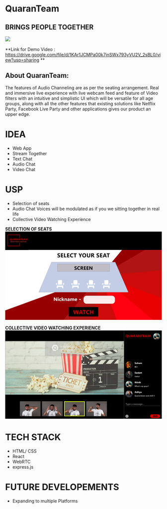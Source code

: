# QuaranTeam
BRINGS PEOPLE TOGETHER
---
![](https://github.com/GTron-1729/flask-1/blob/master/finqt%20(2).png)

**Link for Demo Video : https://drive.google.com/file/d/1KAr1JCMPa00k7jnSWx793yVU2V_2sBL0/view?usp=sharing **

  About QuaranTeam:
  ---
  The features of Audio Channeling are as per the seating arrangement. Real and immersive live experience with live webcam feed
and feature of Video filters with an intuitive and simplistic UI which will be versatile for all age groups, along with all
the other features that existing solutions like Netflix Party, Facebook Live Party and other applications gives our product an upper edge.


# IDEA

- Web App
- Stream Together
- Text Chat
- Audio Chat
- Video Chat


# USP

- Selection of seats 
- Audio Chat Voices will be modulated as if you we sitting together in real life
- Collective Video Watching Experience

**SELECTION OF SEATS**
![](https://github.com/Hack-Rx/QuaranTeam/blob/master/Images/Web%20Page%202.png?raw=true)


**COLLECTIVE VIDEO WATCHING EXPERIENCE**
![](https://github.com/Hack-Rx/QuaranTeam/blob/master/Images/Web%20Page%203.png?raw=true)



# TECH STACK

- HTML/ CSS
- React
- WebRTC
- express.js


# FUTURE DEVELOPEMENTS

- Expanding to multiple Platforms
